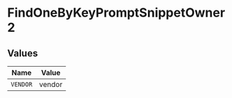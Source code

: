 # FindOneByKeyPromptSnippetOwner2


## Values

| Name     | Value    |
| -------- | -------- |
| `VENDOR` | vendor   |